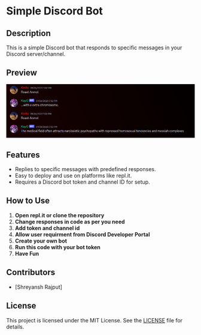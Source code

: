# Simple Discord Bot

## Description
This is a simple Discord bot that responds to specific messages in your Discord server/channel.

## Preview

![Images](dcs.png)

## Features
- Replies to specific messages with predefined responses.
- Easy to deploy and use on platforms like repl.it.
- Requires a Discord bot token and channel ID for setup.

## How to Use
1. **Open repl.it or clone the repository**
2. **Change responses in code as per you need**
3. **Add token and channel id**
4. **Allow user requirment from Discord Developer Portal**
5. **Create your own bot**
6. **Run this code with your bot token**
7. **Have Fun**

## Contributors
- [Shreyansh Rajput]

## License
This project is licensed under the MIT License. See the [LICENSE](LICENSE) file for details.
